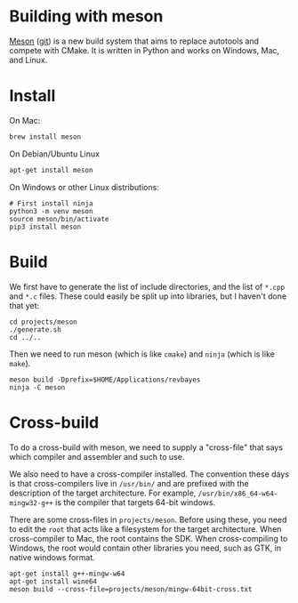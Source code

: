 # Building with meson

[Meson](https://mesonbuild.com/) ([git](https://github.com/mesonbuild/meson)) is a new build system that aims to replace autotools and compete with CMake.  It is written in Python and works on Windows, Mac, and Linux.

# Install

On Mac:
``` sh
brew install meson
```

On Debian/Ubuntu Linux
``` sh
apt-get install meson
```

On Windows or other Linux distributions:

```
# First install ninja
python3 -m venv meson
source meson/bin/activate
pip3 install meson
```

# Build

We first have to generate the list of include directories, and the list of `*.cpp` and `*.c` files.  These could easily be split up into libraries, but I haven't done that yet:

```
cd projects/meson
./generate.sh
cd ../..
```

Then we need to run meson (which is like `cmake`) and `ninja` (which is like `make`).

```
meson build -Dprefix=$HOME/Applications/revbayes
ninja -C meson
```

# Cross-build

To do a cross-build with meson, we need to supply a "cross-file" that says which compiler and assembler and such to use.

We also need to have a cross-compiler installed.  The convention these days is that cross-compilers live in `/usr/bin/` and are prefixed with the description of the target architecture.  For example, `/usr/bin/x86_64-w64-mingw32-g++` is the compiler that targets 64-bit windows.

There are some cross-files in `projects/meson`.  Before using these, you need to edit the `root` that acts like a filesystem for the target architecture.  When cross-compiler to Mac, the root contains the SDK.  When cross-compiling to Windows, the root would contain other libraries you need, such as GTK, in native windows format.

```
apt-get install g++-mingw-w64
apt-get install wine64
meson build --cross-file=projects/meson/mingw-64bit-cross.txt
```
